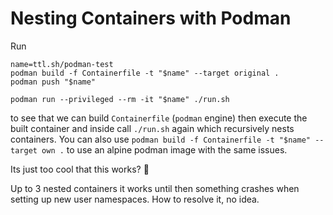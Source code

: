 # Nesting Containers with Podman

Run

```shell
name=ttl.sh/podman-test
podman build -f Containerfile -t "$name" --target original .
podman push "$name"

podman run --privileged --rm -it "$name" ./run.sh
```

to see that we can build `Containerfile` (`podman` engine) then execute the
built container and inside call `./run.sh` again which recursively nests
containers. You can also use
`podman build -f Containerfile -t "$name" --target own .` to use an alpine
podman image with the same issues.

Its just too cool that this works? 🤣

Up to 3 nested containers it works until then something crashes when setting up
new user namespaces. How to resolve it, no idea.
